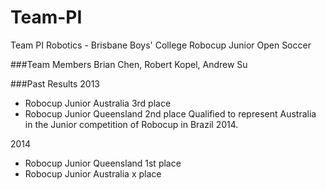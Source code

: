 Team-PI
=======

Team PI Robotics - Brisbane Boys' College
Robocup Junior Open Soccer

###Team Members
Brian Chen, Robert Kopel, Andrew Su

###Past Results
2013
- Robocup Junior Australia 3rd place
- Robocup Junior Queensland 2nd place
Qualified to represent Australia in the Junior competition of Robocup in Brazil 2014.

2014
- Robocup Junior Queensland 1st place
- Robocup Junior Australia x place

